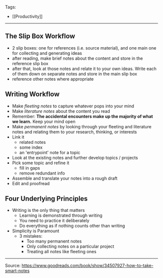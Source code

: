 Tags:
- [[Productivity]]
---
## The Slip Box Workflow
- 2 slip boxes: one for references (i.e. source material), and one main one for collecting and generating ideas
- after reading, make brief notes about the content and store in the reference slip box
- after that, look at those notes and relate it to your own ideas. Write each of them down on separate notes and store in the main slip box
- reference other notes where appropriate

## Writing Workflow
- Make _fleeting notes_ to capture whatever pops into your mind
- Make _literature notes_ about the content you read
- Remember: **The accidental encounters make up the majority of what we learn.** Keep your mind open
- Make _permanent notes_ by looking through your fleeting and literature notes and relating them to your research, thinking, or interests
- Link it
    - related notes
    - some index
    - an 'entrypoint' note for a topic
- Look at the existing notes and further develop topics / projects
- Pick some topic and refine it
    - fill in gaps
    - remove redundant info
- Assemble and translate your notes into a rough draft
- Edit and proofread

## Four Underlying Principles
- Writing is the only thing that matters
    - Learning is demonstrated through writing
    - You need to practice it deliberately
    - Do everything as if nothing counts other than writing
- Simplicity is Paramount
    - 3 mistakes:
        - Too many permanent notes
        - Only collecting notes on a particular project
        - Treating all notes like fleeting ones

---
Source: https://www.goodreads.com/book/show/34507927-how-to-take-smart-notes
